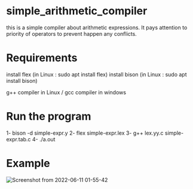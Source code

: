 # simple_arithmetic_compiler
this is a simple compiler about arithmetic expressions. It pays attention to priority of operators to prevent happen any conflicts.

# Requirements
install flex  (in Linux : sudo apt install flex)
install bison (in Linux : sudo apt install bison)

g++ compiler in Linux / gcc compiler in windows

# Run the program
1- bison -d simple-expr.y
2- flex simple-expr.lex
3- g++ lex.yy.c simple-expr.tab.c
4- ./a.out

# Example
![Screenshot from 2022-06-11 01-55-42](https://user-images.githubusercontent.com/69598570/173153504-6a0e3b5b-eec4-427a-9da4-e6541f9b9943.png)
